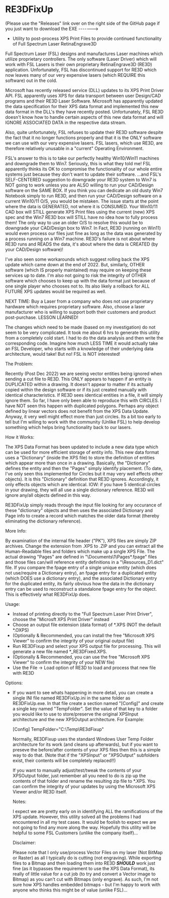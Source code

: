 # RE3DFixUp
(Please use the "Releases" link over on the right side of the GitHub page if you just want to download the EXE ------->

- Utility to post-process XPS Print Files to provide continued functionality of Full Spectrum Laser RetinaEngrave3D

Full Spectrum Laser (FSL) designs and manufactures Laser machines which utilize proprietary controllers.  The only software
(Laser Driver) which will work with FSL Lasers is their own proprietary RetinaEngrave3D (RE3D) application.  Unfortunately,
FSL has discontinued support for RE3D which now leaves many of our very expensive lasers (which REQUIRE this software)
out in the cold.

Microsoft has recently released service (DLL) updates to its XPS Print Driver API.  FSL apparently uses XPS for data 
transport between user Design/CAD programs and their RE3D Laser Software.  Microsoft has apparently updated the data
specification for their XPS data format and implemented this new data format in the DLL's they have recently posted.
Unfortunately, FSL RE3D doesn't know how to handle certain aspects of this new data format and will IGNORE ASSOCIATED
DATA in the respective data stream.

Also, quite unfortunately, FSL refuses to update their RE3D software despite the fact that it no longer functions properly
and that it is the ONLY software we can use with our very expensive lasers.  FSL lasers, which use RE3D, are therefore
relatively unusable in a "current" Operating Environment.

FSL's answer to this is to take our perfectly healthy Win10/Win11 machines and downgrade them to Win7.  Seriously, this is what
they told me!  FSL apparently thinks its OK to compromise the functionality of our whole entire systems just because
they don't want to update their software.  ...and FSL's SELF-CENTERED suggestion to downgrade your RE3D system to Win7 is 
NOT going to work unless you are ALSO willing to run your CAD/Design software on the SAME BOX.  If you think you can dedicate an 
old dusty Win7 Notebook simply to run RE3D, and then run your CAD/Design software on a current Win10/11 O/S, you would be mistaken.
The issue starts at the point where the data is GENERATED, not where it is CONSUMED.  Your Win10/11 CAD box will STILL generate
XPS Print files using the current (new) XPS spec and the Win7 RE3D box will STILL have no idea how to fully process them!  The 
only way to use an older O/S to resolve this would be to downgrade your CAD/Design box to Win7.  In Fact, RE3D (running on Win11)
would even process our files just fine as long as the data was generated by a process running on a Win7 machine.  RE3D's failure is 
not about where RE3D runs and READS the data, it's about where the data is CREATED (by your CAD/Design software)!

I've also seen some workarounds which suggest rolling back the XPS update which came down at the end of 2022.  But, similarly,
OTHER software (which IS properly maintained) may require on keeping these services up to date.  I'm also not going to
risk the integrity of OTHER software which chooses to keep up with the data format just because of one single player who 
chooses not to.  Its also likely a rollback for ALL FUTURE XPS updates would be required as well.

NEXT TIME:  Buy a Laser from a company who does not use proprietary hardware which requires proprietary software.  Also,
choose a laser manufacturer who is willing to support both their customers and product post-purchase.  LESSON LEARNED!

The changes which need to be made (based on my investigation) do not seem to be very complicated.  It took me about 6 hrs
to generate this utility from a completely cold start.  I had to do the data analysis and then write the corresponding code.
Imagine how much LESS TIME it would actually take an FSL Developer, who starts with a knowledge of their underlying
data architecture, would take!  But no!  FSL is NOT interested!

The Problem:

Recently (Post Dec 2022) we are seeing vector entities being ignored when sending a cut file to RE3D.  This ONLY appears to
happen if an entity is DUPLICATED within a drawing.  It doesn't appear to matter if its actually copied within the design
software or if its just created manually with identical characteristics.  If RE3D sees identical entities in a file, it will
simply ignore them.  So far, I have only been able to reproduce this with CIRCLES.  I have NOT seen this happen with duplicated
polygons.  Perhaps any object defined by linear vectors does not benefit from the XPS Data Update.  Anyway, it very well might
effect more than just circles.  Its a bit too early to tell but I'm willing to work with the community (Unlike FSL) to help
develop something which helps bring functionality back to our lasers.

How it Works:

The XPS Data Format has been updated to include a new data type which can be used for more efficient storage of entity info.
This new data format uses a "Dictionary" (inside the XPS file) to store the definition of entities which appear more than once
in a drawing.  Basically, the "Dictionary" defines the entity and then the "Pages" simply identify placement.  (To date, I've 
only seen this implemented for Circles but it may very well effects other objects).  It is this "Dictionary" definition
that RE3D ignores.  Accordingly, it only effects objects which are identical.  IOW:  if you have 5 identical circles in your 
drawing, they will all use a single dictionary reference.  RE3D will ignore any/all objects defined in this way.

RE3DFixUp simply reads through the input file looking for any occurance of these "dictionary" objects and then uses the associated
Dictionary and Page info to create a record which matches the older data format (thereby eliminating the dictionary reference).

More Info:

By examination of the internal file header ("PK"), XPS files are simply ZIP archives.  Change the extension from .XPS to .ZIP
and you can extract all the Human-Readable files and folders which make up a single XPS File.  The actual drawing "Pages" are defined in
"\Documents\1\Pages\*.fpage" files and those files can/will reference entity definitions in a "\Resources\_D1.dict" file. If you
compare the fpage entry of a single unique entity (which does not use/require a Dictionary entry), an fpage entry for a
duplicated entity (which DOES use a dictionary entry), and the associated Dictionary entry for the duplicated entity, its fairly obvious
how the data in the dictionary entry can be used to reconstruct a standalone fpage entry for the object.  This is effectively what
RE3DFixUp does.

Usage:  

- Instead of printing directly to the "Full Spectrum Laser Print Driver", choose the "Microsft XPS Print Driver" instead
- Choose an output file extension (data format) of *.XPS (NOT the default *.OXPS)
- (Optionally & Recommended, you can install the free "Microsoft XPS Viewer" to confirm the integrity of your original output file)
- Run RE3DFixup and select your XPS output file for processing.  This will generate a new file named *_RE3DFixed.XPS.
- (Optionally & Recommended, you can use the free "Microsoft XPS Viewer" to confirm the integrity of your NEW file)
- Use the File -> Load option of RE3D to load and process that new file with RE3D

Options:

- If you want to see whats happening in more detail, you can create a single INI file named RE3DFixUp.ini in the same folder as 
  RE3DFixUp.exe.  In that file create a section named "[Config]" and create a single key named "TempFolder".  Set the value of
  that key to a folder you would like to use to store/preserve the original XPSInput architecture and the new XPSOutput architecture.
  For Example:
  
  [Config]
  TempFolder="C:\Temp\RE3dFixup"
  
  Normally, RE3DFixup uses the standard Windows User Temp Folder architecture for its work (and cleans up afterwards), but if you want 
  to preseve the before/after contents of your XPS files then this is a simple way to do that.  (Note that if the "XPSInput" or 
  "XPSOutput" subfolders exist, their contents will be completely replaced!!)
  
  If you want to manually adjust/test/tweak the contents of your XPSOutput folder, just remember all you need to do is zip up the contents
  of that folder and rename the resulting zip file to *.XPS.  You can confirm the integrity of your updates by using the 
  Microsoft XPS Viewer and/or RE3D itself.
  
  Notes:
  
  I expect we are pretty early on in identifying ALL the ramifications of the XPS update.  However, this utility solved all the problems
  I had encountered in all my test cases.  It would be foolish to expect we are not going to find any more along the way.  Hopefully
  this utility will be helpful to some FSL Customers (unlike the company itself)...
  
  Disclaimer:  
  
  Please note that I only use/process Vector Files on my laser (Not BitMap or Raster) as all I typically do is cutting (not engraving).
  While exporting files to a Bitmap and then loading them into RE3D ***SHOULD*** work just fine (as it bypasses the requirement to use
  the XPS Data Format), its really of little value for a cut job (to try and convert a Vector image to Bitmap) as you can't cut with 
  Bitmaps (only engrave).  As such, I'm not sure how XPS handles embedded bitmaps - but I'm happy to work with anyone who thinks this might
  be of value (unlike FSL)...
  


